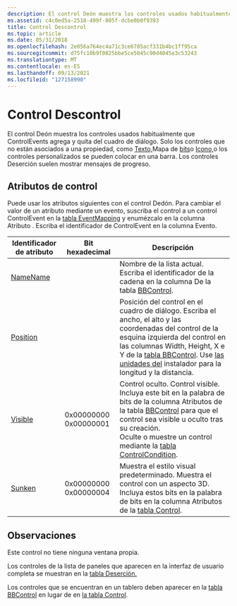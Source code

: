 ```yaml
---
description: El control Deón muestra los controles usados habitualmente que ControlEvents agrega y quita del cuadro de diálogo.
ms.assetid: c4c0ed5a-2518-499f-805f-dcbe0b0f9393
title: Control Descontrol
ms.topic: article
ms.date: 05/31/2018
ms.openlocfilehash: 2e056a764ec4a71c3ce6785acf331b4bc1ff95ca
ms.sourcegitcommit: d75fc10b9f0825bbe5ce5045c90d4045e3c53243
ms.translationtype: MT
ms.contentlocale: es-ES
ms.lasthandoff: 09/13/2021
ms.locfileid: "127158990"
---
```

# <a name="billboard-control"></a>Control Descontrol

El control Deón muestra los controles usados habitualmente que ControlEvents agrega y quita del cuadro de diálogo. Solo los controles que no están asociados a una propiedad, como [Texto,](text-control.md)Mapa de [bits](bitmap-control.md)o [Icono,](icon-control.md)o los controles personalizados se pueden colocar en una barra. Los controles Deserción suelen mostrar mensajes de progreso.

## <a name="control-attributes"></a>Atributos de control

Puede usar los atributos siguientes con el control Dedón. Para cambiar el valor de un atributo mediante un evento, suscriba el control a un control ControlEvent en la [tabla EventMapping](eventmapping-table.md) y enumézcalo en la columna Atributo . Escriba el identificador de ControlEvent en la columna Evento.



| Identificador de atributo                                 | Bit hexadecimal                  | Descripción                                                                                                                                                                                                                                                                                                                  |
|------------------------------------------------------|----------------------------------|------------------------------------------------------------------------------------------------------------------------------------------------------------------------------------------------------------------------------------------------------------------------------------------------------------------------------|
| [NameName](billboardname-control-attribute.md) |                                  | Nombre de la lista actual. Escriba el identificador de la cadena en la columna De la tabla [BBControl](bbcontrol-table.md).<br/>                                                                                                                                                                            |
| [Position](position-control-attribute.md)           |                                  | Posición del control en el cuadro de diálogo. Escriba el ancho, el alto y las coordenadas del control de la esquina izquierda del control en las columnas Width, Height, X e Y de la [tabla BBControl](bbcontrol-table.md). Use [las unidades del](installer-units.md) instalador para la longitud y la distancia.<br/>                                |
| [Visible](visible-control-attribute.md)             | 0x00000000 0x00000001<br/> | Control oculto. Control visible.<br/> Incluya este bit en la palabra de bits de la columna Atributos de la tabla [BBControl](bbcontrol-table.md) para que el control sea visible u oculto tras su creación.<br/> Oculte o muestre un control mediante la [tabla ControlCondition](controlcondition-table.md).<br/> |
| [Sunken](sunken-control-attribute.md)               | 0x00000000 0x00000004<br/> | Muestra el estilo visual predeterminado. Muestra el control con un aspecto 3D.<br/> Incluya estos bits en la palabra de bits en la columna Atributos de la [tabla Control](control-table.md).<br/>                                                                                                               |



 

## <a name="remarks"></a>Observaciones

Este control no tiene ninguna ventana propia.

Los controles de la lista de paneles que aparecen en la interfaz de usuario completa se muestran en la [tabla Deserción.](billboard-table.md)

Los controles que se encuentran en un tablero deben aparecer en la [tabla BBControl](bbcontrol-table.md) en lugar de en [la tabla Control](control-table.md).

 

 




